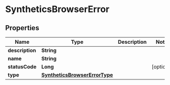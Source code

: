 

# SyntheticsBrowserError

## Properties

Name | Type | Description | Notes
------------ | ------------- | ------------- | -------------
**description** | **String** |  | 
**name** | **String** |  | 
**statusCode** | **Long** |  |  [optional]
**type** | [**SyntheticsBrowserErrorType**](SyntheticsBrowserErrorType.md) |  | 



